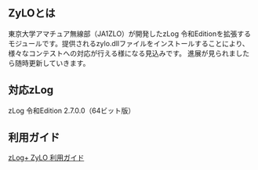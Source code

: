 ## ZyLOとは

東京大学アマチュア無線部（JA1ZLO）が開発したzLog 令和Editionを拡張するモジュールです。提供されるzylo.dllファイルをインストールすることにより、様々なコンテストへの対応が行える様になる見込みです。
進展が見られましたら随時更新していきます。

## 対応zLog

zLog 令和Edition 2.7.0.0（64ビット版）

## 利用ガイド

[zLog+ ZyLO 利用ガイド](https://github.com/nextzlog/zylo/wiki)

